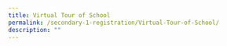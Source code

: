 ```yaml
---
title: Virtual Tour of School
permalink: /secondary-1-registration/Virtual-Tour-of-School/
description: ""
---
```

